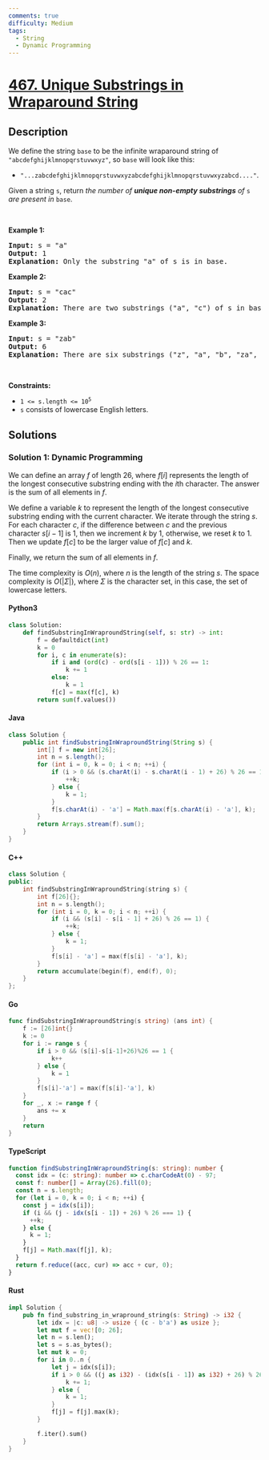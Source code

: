 ```yaml
---
comments: true
difficulty: Medium
tags:
  - String
  - Dynamic Programming
---
```


<!-- problem:start -->

# [467. Unique Substrings in Wraparound String](https://leetcode.com/problems/unique-substrings-in-wraparound-string)

## Description

<!-- description:start -->

<p>We define the string <code>base</code> to be the infinite wraparound string of <code>&quot;abcdefghijklmnopqrstuvwxyz&quot;</code>, so <code>base</code> will look like this:</p>

<ul>
	<li><code>&quot;...zabcdefghijklmnopqrstuvwxyzabcdefghijklmnopqrstuvwxyzabcd....&quot;</code>.</li>
</ul>

<p>Given a string <code>s</code>, return <em>the number of <strong>unique non-empty substrings</strong> of </em><code>s</code><em> are present in </em><code>base</code>.</p>

<p>&nbsp;</p>
<p><strong class="example">Example 1:</strong></p>

<pre>
<strong>Input:</strong> s = &quot;a&quot;
<strong>Output:</strong> 1
<strong>Explanation:</strong> Only the substring &quot;a&quot; of s is in base.
</pre>

<p><strong class="example">Example 2:</strong></p>

<pre>
<strong>Input:</strong> s = &quot;cac&quot;
<strong>Output:</strong> 2
<strong>Explanation:</strong> There are two substrings (&quot;a&quot;, &quot;c&quot;) of s in base.
</pre>

<p><strong class="example">Example 3:</strong></p>

<pre>
<strong>Input:</strong> s = &quot;zab&quot;
<strong>Output:</strong> 6
<strong>Explanation:</strong> There are six substrings (&quot;z&quot;, &quot;a&quot;, &quot;b&quot;, &quot;za&quot;, &quot;ab&quot;, and &quot;zab&quot;) of s in base.
</pre>

<p>&nbsp;</p>
<p><strong>Constraints:</strong></p>

<ul>
	<li><code>1 &lt;= s.length &lt;= 10<sup>5</sup></code></li>
	<li><code>s</code> consists of lowercase English letters.</li>
</ul>

<!-- description:end -->

## Solutions

<!-- solution:start -->

### Solution 1: Dynamic Programming

We can define an array $f$ of length $26$, where $f[i]$ represents the length of the longest consecutive substring ending with the $i$th character. The answer is the sum of all elements in $f$.

We define a variable $k$ to represent the length of the longest consecutive substring ending with the current character. We iterate through the string $s$. For each character $c$, if the difference between $c$ and the previous character $s[i - 1]$ is $1$, then we increment $k$ by $1$, otherwise, we reset $k$ to $1$. Then we update $f[c]$ to be the larger value of $f[c]$ and $k$.

Finally, we return the sum of all elements in $f$.

The time complexity is $O(n)$, where $n$ is the length of the string $s$. The space complexity is $O(|\Sigma|)$, where $\Sigma$ is the character set, in this case, the set of lowercase letters.

<!-- tabs:start -->

#### Python3

```python
class Solution:
    def findSubstringInWraproundString(self, s: str) -> int:
        f = defaultdict(int)
        k = 0
        for i, c in enumerate(s):
            if i and (ord(c) - ord(s[i - 1])) % 26 == 1:
                k += 1
            else:
                k = 1
            f[c] = max(f[c], k)
        return sum(f.values())
```

#### Java

```java
class Solution {
    public int findSubstringInWraproundString(String s) {
        int[] f = new int[26];
        int n = s.length();
        for (int i = 0, k = 0; i < n; ++i) {
            if (i > 0 && (s.charAt(i) - s.charAt(i - 1) + 26) % 26 == 1) {
                ++k;
            } else {
                k = 1;
            }
            f[s.charAt(i) - 'a'] = Math.max(f[s.charAt(i) - 'a'], k);
        }
        return Arrays.stream(f).sum();
    }
}
```

#### C++

```cpp
class Solution {
public:
    int findSubstringInWraproundString(string s) {
        int f[26]{};
        int n = s.length();
        for (int i = 0, k = 0; i < n; ++i) {
            if (i && (s[i] - s[i - 1] + 26) % 26 == 1) {
                ++k;
            } else {
                k = 1;
            }
            f[s[i] - 'a'] = max(f[s[i] - 'a'], k);
        }
        return accumulate(begin(f), end(f), 0);
    }
};
```

#### Go

```go
func findSubstringInWraproundString(s string) (ans int) {
	f := [26]int{}
	k := 0
	for i := range s {
		if i > 0 && (s[i]-s[i-1]+26)%26 == 1 {
			k++
		} else {
			k = 1
		}
		f[s[i]-'a'] = max(f[s[i]-'a'], k)
	}
	for _, x := range f {
		ans += x
	}
	return
}
```

#### TypeScript

```ts
function findSubstringInWraproundString(s: string): number {
  const idx = (c: string): number => c.charCodeAt(0) - 97;
  const f: number[] = Array(26).fill(0);
  const n = s.length;
  for (let i = 0, k = 0; i < n; ++i) {
    const j = idx(s[i]);
    if (i && (j - idx(s[i - 1]) + 26) % 26 === 1) {
      ++k;
    } else {
      k = 1;
    }
    f[j] = Math.max(f[j], k);
  }
  return f.reduce((acc, cur) => acc + cur, 0);
}
```

#### Rust

```rust
impl Solution {
    pub fn find_substring_in_wrapround_string(s: String) -> i32 {
        let idx = |c: u8| -> usize { (c - b'a') as usize };
        let mut f = vec![0; 26];
        let n = s.len();
        let s = s.as_bytes();
        let mut k = 0;
        for i in 0..n {
            let j = idx(s[i]);
            if i > 0 && ((j as i32) - (idx(s[i - 1]) as i32) + 26) % 26 == 1 {
                k += 1;
            } else {
                k = 1;
            }
            f[j] = f[j].max(k);
        }

        f.iter().sum()
    }
}
```

<!-- tabs:end -->

<!-- solution:end -->

<!-- problem:end -->
